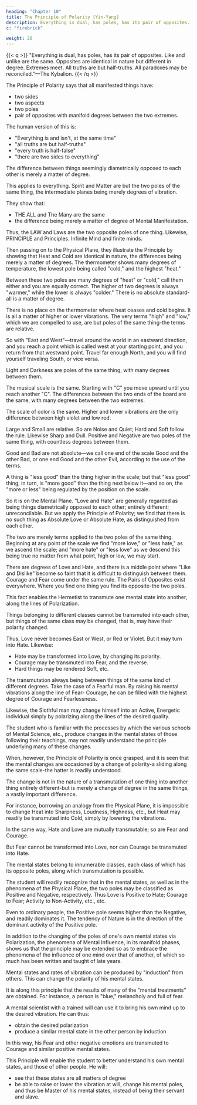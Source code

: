 ```yaml
---
heading: "Chapter 10"
title: The Principle of Polarity [Yin-Yang]
description: Everything is dual, has poles, has its pair of opposites. Like and unlike are the same. Opposites are identical in nature but different in degree
c: "firebrick"

weight: 20
---
```



{{< q >}}
"Everything is dual, has poles, has its pair of opposites. Like and unlike are the same. Opposites are identical in nature but different in degree. Extremes meet. All truths are but half-truths. All paradoxes may be reconciled."—The Kybalion.
{{< /q >}}


The Principle of Polarity says that all manifested things have:
- two sides
- two aspects
- two poles
- pair of opposites with manifold degrees between the two extremes. 

<!-- The old paradoxes, which have ever perplexed the mind of men, are explained by an understanding of this Principle. Man has always recognized something akin to this Principle, and has endeavored to express it by such sayings, maxims and aphorisms as the following:  -->

The human version of this is:
- "Everything is and isn't, at the same time"
- "all truths are but half-truths"
- "every truth is half-false"
- "there are two sides to everything"
<!-- —"there is a reverse side to every shield," etc., etc. -->


The difference between things seemingly diametrically opposed to each other is merely a matter of degree. <!-- It teaches that "the pairs of opposites may be reconciled," and that "thesis and anti-thesis are identical in nature, but different in degree"; and that the "universal reconciliation of opposites" is effected by a recognition of this Principle of Polarity.  -->

This applies to everything. <!--  teachers claim that illustrations of this Principle may be had on every hand, and from an examination into the real nature of anything. They begin by showing that --> Spirit and Matter are but the two poles of the same thing, the intermediate planes being merely degrees of vibration. 


They show that:
- THE ALL and The Many are the same
- the difference being merely a matter of degree of Mental Manifestation. 

Thus, the LAW and Laws are the two opposite poles of one thing. Likewise, PRINCIPLE and Principles. Infinite Mind and finite minds.

Then passing on to the Physical Plane, they illustrate the Principle by showing that Heat and Cold are identical in nature, the differences being merely a matter of degrees. The thermometer shows many degrees of temperature, the lowest pole being called "cold," and the highest "heat." 

Between these two poles are many degrees of "heat" or "cold," call them either and you are equally correct. The higher of two degrees is always "warmer," while the lower is always "colder." There is no absolute standard-all is a matter of degree. 

There is no place on the thermometer where heat ceases and cold begins. It is all a matter of higher or lower vibrations. The very terms "high" and "low," which we are compelled to use, are but poles of the same thing-the terms are relative. 

So with "East and West"—travel around the world in an eastward direction, and you reach a point which is called west at your starting point, and you return from that westward point. Travel far enough North, and you will find yourself traveling South, or vice versa.

Light and Darkness are poles of the same thing, with many degrees between them. 

The musical scale is the same. Starting with "C" you move upward until you reach another "C". The differences between the two ends of the board are the same, with many degrees between the two extremes.

The scale of color is the same. Higher and lower vibrations are the only difference between high violet and low red. 

Large and Small are relative. So are Noise and Quiet; Hard and Soft follow the rule. Likewise Sharp and Dull. Positive and Negative are two poles of the same thing, with countless degrees between them.

Good and Bad are not absolute—we call one end of the scale Good and the other Bad, or one end Good and the other Evil, according to the use of the terms. 

A thing is "less good" than the thing higher in the scale; but that "less good" thing, in turn, is "more good" than the thing next below it—and so on, the "more or less" being regulated by the position on the scale.

So it is on the Mental Plane. "Love and Hate" are generally regarded as being things diametrically opposed to each other; entirely different; unreconcilable. But we apply the Principle of Polarity; we find that there is no such thing as Absolute Love or Absolute Hate, as distinguished from each other. 

The two are merely terms applied to the two poles of the same thing. Beginning at any point of the scale we find "more love," or "less hate," as we ascend the scale; and "more hate" or "less love" as we descend this being true no matter from what point, high or low, we may start. 

There are degrees of Love and Hate, and there is a middle point where "Like and Dislike" become so faint that it is difficult to distinguish between them. Courage and Fear come under the same rule. The Pairs of Opposites exist everywhere. Where you find one thing you find its opposite-the two poles.

This fact enables the Hermetist to transmute one mental state into another, along the lines of Polarization. 

Things belonging to different classes cannot be transmuted into each other, but things of the same class may be changed, that is, may have their polarity changed. 

Thus, Love never becomes East or West, or Red or Violet. But it may turn into Hate. Likewise:
- Hate may be transformed into Love, by changing its polarity. 
- Courage may be transmuted into Fear, and the reverse. 
- Hard things may be rendered Soft, etc. 

The transmutation always being between things of the same kind of different degrees. Take the case of a Fearful man. By raising his mental vibrations along the line of Fear- Courage, he can be filled with the highest degree of Courage and Fearlessness. 

Likewise, the Slothful man may change himself into an Active, Energetic individual simply by polarizing along the lines of the desired quality.

The student who is familiar with the processes by which the various schools of Mental Science, etc., produce changes in the mental states of those following their teachings, may not readily understand the principle underlying many of these changes. 

When, however, the Principle of Polarity is once grasped, and it is seen that the mental changes are occasioned by a change of polarity-a sliding along the same scale-the hatter is readily understood. 

The change is not in the nature of a transmutation of one thing into another thing entirely different-but is merely a change of degree in the same things, a vastly important difference. 

For instance, borrowing an analogy from the Physical Plane, it is impossible to change Heat into Sharpness, Loudness, Highness, etc., but Heat may readily be transmuted into Cold, simply by lowering the vibrations. 

In the same way, Hate and Love are mutually transmutable; so are Fear and Courage. 

But Fear cannot be transformed into Love, nor can Courage be transmuted into Hate. 

The mental states belong to innumerable classes, each class of which has its opposite poles, along which transmutation is possible.

The student will readily recognize that in the mental states, as well as in the phenomena of the Physical Plane, the two poles may be classified as Positive and Negative, respectively. Thus Love is Positive to Hate; Courage to Fear; Activity to Non-Activity, etc., etc.

Even to ordinary people, the Positive pole seems higher than the Negative, and readily dominates it. The tendency of Nature is in the direction of the dominant activity of the Positive pole.

In addition to the changing of the poles of one's own mental states via Polarization, the phenomena of Mental Influence, in its manifold phases, shows us that the principle may be extended so as to embrace the phenomena of the influence of one mind over that of another, of which so much has been written and taught of late years. 

<!-- When it is understood that Mental Induction is possible, that is that  -->

Mental states and rates of vibration can be produced by "induction" from others.  <!-- then we can readily see how a certain --> This can change the polarity of his mental states.

<!-- , or polarization of a certain mental state, may be communicated to another person, -->

It is along this principle that the results of many of the "mental treatments" are obtained. For instance, a person is "blue," melancholy and full of fear.

A mental scientist with a trained will can use it to bring his own mind up to the desired vibration. He can thus:
- obtain the desired polarization 
- produce a similar mental state in the other person by induction

 <!-- the result being that the vibrations are raised and the person polarizes toward the Positive end of the scale instead toward the Negative, and  -->

In this way, his Fear and other negative emotions are transmuted to Courage and similar positive mental states. <!-- A little study will show you that these mental changes are nearly all along the line of Polarization, the change being one of degree rather than of kind. -->

This Principle will enable the student to better understand his own mental states, and those of other people. He will:
- see that these states are all matters of degree
- be able to raise or lower the vibration at will, change his mental poles, and thus be Master of his mental states, instead of being their servant and slave. 

<!-- And by his knowledge he will be able to aid his fellows intelligently and by the appropriate methods change the polarity when the same is desirable.  -->

<!-- We advise all students to familiarize themselves with this Principle of Polarity, for a correct understanding of the same will throw light on many difficult subjects.
 -->
